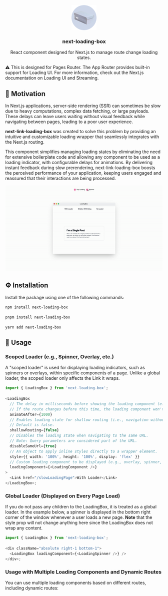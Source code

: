 <div align="center">
    <img src="https://github.com/woywro/next-loading-box/raw/main/logo.png?raw=true" alt="Logo" width="80" height="80">

  <h3 align="center">next-loading-box</h3>
    
  <p align="center">
  React component designed for Next.js to manage route change loading states. 
  </p>
</div>

⚠️ This is designed for Pages Router. The App Router provides built-in support for Loading UI. For more information, check out the Next.js documentation on Loading UI and Streaming.

## 📄 Motivation

In Next.js applications, server-side rendering (SSR) can sometimes be slow due to heavy computations, complex data fetching, or large payloads. These delays can leave users waiting without visual feedback while navigating between pages, leading to a poor user experience.

<b>next-link-loading-box</b> was created to solve this problem by providing an intuitive and customizable loading wrapper that seamlessly integrates with the Next.js routing.

This component simplifies managing loading states by eliminating the need for extensive boilerplate code and allowing any component to be used as a loading indicator, with configurable delays for animations. By delivering instant feedback during slow prerendering, next-link-loading-box boosts the perceived performance of your application, keeping users engaged and reassured that their interactions are being processed.

<div align="center">
  <img src="https://github.com/woywro/next-loading-box/raw/main/gif.gif?raw=true" alt="example" />
</div>

## ⚙️ Installation

Install the package using one of the following commands:

```
npm install next-loading-box

pnpm install next-loading-box

yarn add next-loading-box
```

## 🚀 Usage

### Scoped Loader (e.g., Spinner, Overlay, etc.)

A "scoped loader" is used for displaying loading indicators, such as spinners or overlays, within specific components of a page. Unlike a global loader, the scoped loader only affects the Link it wraps.

```ts
import { LoadingBox } from 'next-loading-box';

<LoadingBox
  // The delay in milliseconds before showing the loading component (e.g., 1000 = 1 second).
  // If the route changes before this time, the loading component won't be shown.
  animateAfter={1000}
  // Enables loading state for shallow routing (i.e., navigation without a full page reload).
  // Default is false.
  shallowRouting={false}
  // Disables the loading state when navigating to the same URL.
  // Note: Query parameters are considered part of the URL.
  disableSameUrl={true}
  // An object to apply inline styles directly to a wrapper element.
  style={{ width: '100%', height: '100%', display: 'flex' }}
  // Custom loading component to be displayed (e.g., overlay, spinner, progress bar, etc.).
  loadingComponent={<LoadingComponent />}
>
  <Link href="/slowLoadingPage">With Loader</Link>
</LoadingBox>;
```

### Global Loader (Displayed on Every Page Load)

If you do not pass any children to the LoadingBox, it is treated as a global loader. In the example below, a spinner is displayed in the bottom right corner of the window whenever a user loads a new page. <b>Note</b> that the style prop will not change anything here since the LoadingBox does not wrap any content.

```ts
import { LoadingBox } from 'next-loading-box';

<div className="absolute right-1 bottom-1">
  <LoadingBox loadingComponent={<LoadingSpinner />} />
</div>;
```

### Usage with Multiple Loading Components and Dynamic Routes

You can use multiple loading components based on different routes, including dynamic routes:
